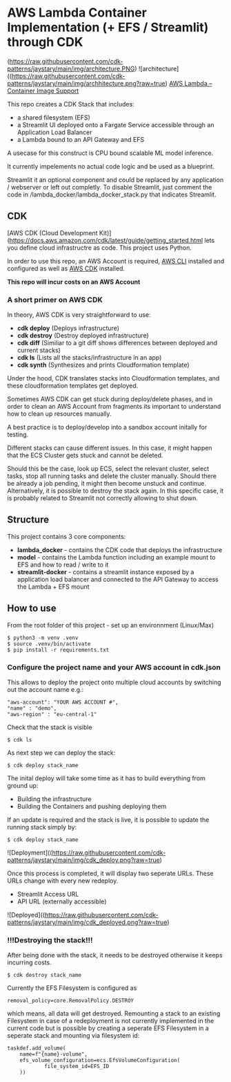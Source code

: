 # AWS Lambda Container Implementation (+ EFS / Streamlit) through CDK


(https://raw.githubusercontent.com/cdk-patterns/jaystary/main/img/architecture.PNG)
![architecture]((https://raw.githubusercontent.com/cdk-patterns/jaystary/main/img/archhitecture.png?raw=true)
[AWS Lambda – Container Image Support](https://aws.amazon.com/blogs/aws/new-for-aws-lambda-container-image-support/)

This repo creates a CDK Stack that includes:
- a shared filesystem (EFS)  
- a Streamlit UI deployed onto a Fargate Service accessible through an Application Load Balancer  
- a Lambda bound to an API Gateway and EFS  

A usecase for this construct is CPU bound scalable ML model inference. 

It currently impelements no actual code logic and be used as a blueprint.

Streamlit it an optional component and could be replaced by any application / webserver or left out completly.
To disable Streamlit, just comment the code in /lambda_docker/lambda_docker_stack.py that indicates Streamlit.

## CDK

[AWS CDK (Cloud Development Kit)](https://docs.aws.amazon.com/cdk/latest/guide/getting_started.html lets you define cloud infrastructre as code. This project uses Python.

In order to use this repo, an AWS Account is required, [AWS CLI](https://docs.aws.amazon.com/cli/latest/userguide/install-cliv2.html) installed and configured as well as [AWS CDK](https://docs.aws.amazon.com/cdk/latest/guide/getting_started.html) installed.

**This repo will incur costs on an AWS Account**

### A short primer on AWS CDK
In theory, AWS CDK is very straightforward to use:
- **cdk deploy** (Deploys infrastructure)
- **cdk destroy** (Destroy deployed infrastructure)
- **cdk diff** (Similiar to a git diff shows differences between deployed and current stacks)
- **cdk ls** (Lists all the stacks/infrastructure in an app)
- **cdk synth** (Synthesizes and prints Cloudformation template)

Under the hood, CDK translates stacks into Cloudformation templates, and these cloudformation templates get deployed.

Sometimes AWS CDK can get stuck during deploy/delete phases, and in order to clean an AWS Account from fragments its important to understand how to clean up resources manually.

A best practice is to deploy/develop into a sandbox account initally for testing.

Different stacks can cause different issues. In this case, it might happen that the ECS Cluster gets stuck and cannot be deleted.

Should this be the case, look up ECS, select the relevant cluster, select tasks, stop all running tasks and delete the cluster manually. Should there be already a job pending, it might then become unstuck and continue. Alternatively, it is possible to destroy the stack again. In this specific case, it is probably related to Streamlit not correctly allowing to shut down.


## Structure
This project contains 3 core components:
- **lambda_docker** - contains the CDK code that deploys the infrastructure
- **model** - contains the Lambda function including an example mount to EFS and how to read / write to it
- **streamlit-docker** - contains a streamlit instance exposed by a application load balancer and connected to the API Gateway to access the Lambda + EFS mount


## How to use
From the root folder of this project - set up an environnment (Linux/Max)
```
$ python3 -m venv .venv
$ source .venv/bin/activate
$ pip install -r requirements.txt
```

### Configure the project name and your AWS account in cdk.json
This allows to deploy the project onto multiple cloud accounts by switching out the account name e.g.:
```
"aws-account": "YOUR AWS ACCOUNT #",
"name" : "demo",
"aws-region" : "eu-central-1"
```

Check that the stack is visible 
```
$ cdk ls
```

As next step we can deploy the stack:
```
$ cdk deploy stack_name
```

The inital deploy will take some time as it has to build everything from ground up:
- Building the infrastructure  
- Building the Containers and pushing deploying them  

If an update is required and the stack is live, it is possible to update the running stack simply by:
```
$ cdk deploy stack_name
```
![Deployment]((https://raw.githubusercontent.com/cdk-patterns/jaystary/main/img/cdk_deploy.png?raw=true)

Once this process is completed, it will display two seperate URLs. These URLs change with every new redeploy.
- Streamlit Access URL  
- API URL (externally accessible)  

![Deployed]((https://raw.githubusercontent.com/cdk-patterns/jaystary/main/img/cdk_deployed.png?raw=true)

### !!!Destroying the stack!!!
After being done with the stack, it needs to be destroyed otherwise it keeps incurring costs.

```
$ cdk destroy stack_name
```

Currently the EFS Filesystem is configured as
```
removal_policy=core.RemovalPolicy.DESTROY
```
which means, all data will get destroyed. Remounting a stack to an existing Filesystem in case of a redeployment is not currently implemented in the current code but is possible by creating a seperate EFS Filesystem in a seperate stack and mounting via filesystem id:

```
taskdef.add_volume(
    name=f"{name}-volume",  
    efs_volume_configuration=ecs.EfsVolumeConfiguration(
            file_system_id=EFS_ID
    ))
```

 